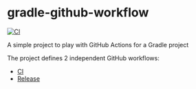# gradle-github-workflow

[![CI](https://github.com/dkoval/gradle-github-workflow/actions/workflows/ci.yml/badge.svg)](https://github.com/dkoval/gradle-github-workflow/actions/workflows/ci.yml)

A simple project to play with GitHub Actions for a Gradle project

The project defines 2 independent GitHub workflows:

- [CI](.github/workflows/ci.yml)
- [Release](.github/workflows/release.yml)
